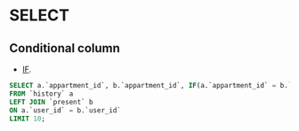 # SELECT

## Conditional column

* [IF](https://www.w3schools.com/sql/func_mysql_if.asp).

```sql
SELECT a.`appartment_id`, b.`appartment_id`, IF(a.`appartment_id` = b.`appartment_id`, a.`appartment_id`, b.`appartment_id`) as `current_appartment_id`
FROM `history` a
LEFT JOIN `present` b
ON a.`user_id` = b.`user_id`
LIMIT 10;
```
